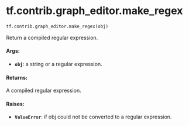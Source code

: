 <div itemscope itemtype="http://developers.google.com/ReferenceObject">
<meta itemprop="name" content="tf.contrib.graph_editor.make_regex" />
<meta itemprop="path" content="Stable" />
</div>

# tf.contrib.graph_editor.make_regex

``` python
tf.contrib.graph_editor.make_regex(obj)
```

Return a compiled regular expression.

#### Args:

* <b>`obj`</b>: a string or a regular expression.

#### Returns:

A compiled regular expression.

#### Raises:

* <b>`ValueError`</b>: if obj could not be converted to a regular expression.